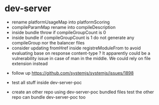 # dev-server

- rename platformUsageMap into platformScoring
- compileParamMap rename into compileDescription
- inside bundle throw if compileGroupCount is 0
- inside bundle if compileGroupCount is 1 do not generate any compileGroup
  nor the balancer files
- consider updating fromHref inside registreModuleFrom to
  avoid evaluating base on response content-type ?
  It apparently could be a vulnerability issue in case of man in the middle. We could rely on file extension instead

* follow up https://github.com/systemjs/systemjs/issues/1898
* test all stuff inside dev-server-poc

* create an other repo using dev-server-poc bundled files
  test the other repo can bundle dev-server-poc too
